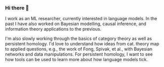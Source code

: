 ### Hi there 👋


I work as an ML researcher, currently interested in language models. In the past I have also worked on Bayesian modelling, causal inference, and information theory applications to the previous. 

I'm also slowly working through the basics of category theory as well as persistent homology. I'd love to understand how ideas from cat. theory map to applied questions, e.g., the work of Fong, Spivak, et al., with Bayesian networks and data manipulations. For persistent homology, I want to see how tools can be used to learn more about how language models tick. 

<!--
**kgourgou/kgourgou** is a ✨ _special_ ✨ repository because its `README.md` (this file) appears on your GitHub profile.

Here are some ideas to get you started:

- 🔭 I’m currently working on ...
- 🌱 I’m currently learning ...
- 👯 I’m looking to collaborate on ...
- 🤔 I’m looking for help with ...
- 💬 Ask me about ...
- 📫 How to reach me: ...
- 😄 Pronouns: ...
- ⚡ Fun fact: ...
-->
